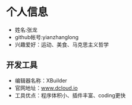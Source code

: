 # 个人信息
* 姓名:张龙
* github帐号:yianzhanglong
* 兴趣爱好：运动、美食、马克思主义哲学

## 开发工具
* 编辑器名称：XBuilder
* 官网地址：www.dcloud.io
* 工具优点：程序体积小、插件丰富、coding更快